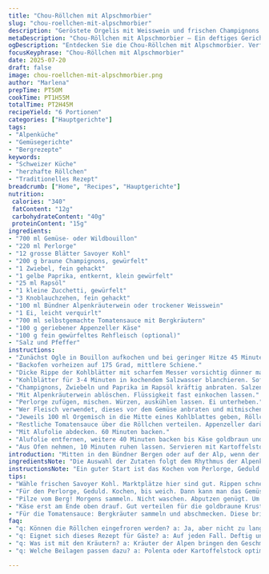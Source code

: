 ```yaml
---
title: "Chou-Röllchen mit Alpschmorbier"
slug: "chou-roellchen-mit-alpschmorbier"
description: "Geröstete Orgelis mit Weisswein und frischen Champignons werden in blanchierten Savoyer Kohlblätter eingepackt. Appenzeller ersetzt den Feta, bringt nussigen Geschmack. Statt Peperoni nutzt du süsse gelbe Paprika, für milde Frische. Ein Schuss Bündner Alpenkräuterwein gibt Würze. Tomatensauce hausgemacht, mit Bergkräutern. Zartes Reh- oder Hirschfleisch im Röllchen optional, sonst vegetarisch. 45 Min Körner kochen, 2 h Gesamt Garzeit bei 175 Grad. Aluminium wegbei halber Zeit, Käse grillieren für Kruste. 6 Portionen, deftig, Alpenküche pur mit Swiss Pride und Tatendrang."
metaDescription: "Chou-Röllchen mit Alpschmorbier – Ein deftiges Gericht aus den Alpen. Frische Zutaten, reichhaltiger Geschmack mit traditioneller Zubereitung."
ogDescription: "Entdecken Sie die Chou-Röllchen mit Alpschmorbier. Verfeinert mit Alpenkräuterwein, gefüllt mit gesunden Zutaten und geschmolzenem Appenzeller."
focusKeyphrase: "Chou-Röllchen mit Alpschmorbier"
date: 2025-07-20
draft: false
image: chou-roellchen-mit-alpschmorbier.png
author: "Marlena"
prepTime: PT50M
cookTime: PT1H55M
totalTime: PT2H45M
recipeYield: "6 Portionen"
categories: ["Hauptgerichte"]
tags:
- "Alpenküche"
- "Gemüsegerichte"
- "Bergrezepte"
keywords:
- "Schweizer Küche"
- "herzhafte Röllchen"
- "Traditionelles Rezept"
breadcrumb: ["Home", "Recipes", "Hauptgerichte"]
nutrition: 
 calories: "340"
 fatContent: "12g"
 carbohydrateContent: "40g"
 proteinContent: "15g"
ingredients:
- "700 ml Gemüse- oder Wildbouillon"
- "220 ml Perlorge"
- "12 grosse Blätter Savoyer Kohl"
- "200 g braune Champignons, gewürfelt"
- "1 Zwiebel, fein gehackt"
- "1 gelbe Paprika, entkernt, klein gewürfelt"
- "25 ml Rapsöl"
- "1 kleine Zucchetti, gewürfelt"
- "3 Knoblauchzehen, fein gehackt"
- "100 ml Bündner Alpenkräuterwein oder trockener Weisswein"
- "1 Ei, leicht verquirlt"
- "700 ml selbstgemachte Tomatensauce mit Bergkräutern"
- "100 g geriebener Appenzeller Käse"
- "100 g fein gewürfeltes Rehfleisch (optional)"
- "Salz und Pfeffer"
instructions:
- "Zunächst Ogle in Bouillon aufkochen und bei geringer Hitze 45 Minuten köcheln bis weich. Beiseitestellen und auskühlen lassen."
- "Backofen vorheizen auf 175 Grad, mittlere Schiene."
- "Dicke Rippe der Kohlblätter mit scharfem Messer vorsichtig dünner machen, damit Blätter später rollen."
- "Kohlblätter für 3-4 Minuten in kochendem Salzwasser blanchieren. Sofort in kaltem Wasser abschrecken, abtropfen lassen."
- "Champignons, Zwiebeln und Paprika im Rapsöl kräftig anbraten. Salzen, pfeffern. Zucchetti und Knoblauch dazugeben, kurz mitbraten etwa 2 Minuten."
- "Mit Alpenkräuterwein ablöschen. Flüssigkeit fast einkochen lassen."
- "Perlorge zufügen, mischen. Würzen, auskühlen lassen. Ei unterheben."
- "Wer Fleisch verwendet, dieses vor dem Gemüse anbraten und mitmischen. Boden einer Gratinform mit 200 ml Tomatensauce auslegen."
- "Jeweils 100 ml Orgemisch in die Mitte eines Kohlblattes geben, Röllchen formen. Alle nebeneinander in die Form legen."
- "Restliche Tomatensauce über die Röllchen verteilen. Appenzeller darüber streuen."
- "Mit Alufolie abdecken. 60 Minuten backen."
- "Alufolie entfernen, weitere 40 Minuten backen bis Käse goldbraun und knusprig."
- "Aus Ofen nehmen, 10 Minuten ruhen lassen. Servieren mit Kartoffelstock oder Polenta."
introduction: "Mitten in den Bündner Bergen oder auf der Alp, wenn der Bergwind durch die Tannen weht, da kommt dieses Gericht gerade recht. Perlorge, wie es die Sennerin noch früh morgens für den Alpabtrieb kocht, ist voller Biss, füllig und stark. Der Savoyer Kohl ist dran mit zäh und doch verletzlich. Man blanchiert ihn, damit er Windhauch und Grillfeuer aushält, biegsam wird. Paprika, aus warmen Tälern geholt, bringt Farbe. Dazu die Pilze vom Alphang. Knoblauch! So wird das Ganze ein Trekkingmahl oder Familienessen, das von der Kraft der Berge handelt. Das Reh gibt eine zweite Dimension, aber auch ohne Fleisch macht es satt, bringt Glück, weil's vegetarisch ist – und trotzdem herzhaft. Die Tomatensauce selber gebrutzelt mit Bergkräutern ist wichtig, bringt Sonne in den Teller. Und der Appenzeller, na, der gibt alles für den Geschmack, dieser lange gereifte Käse mit rauchigem Aroma, als ob man den Kamin gleich hört. Der Ofen schliesst die Sache ab, verwandelt alles, macht die Kruste, die zum Vorsichtig-Abzupfen glänzt. So kochen hier die Leute im Sommer und Winter, mit Herz, Tradition und viel Liebe für den Berg."
ingredientsNote: "Die Auswahl der Zutaten folgt dem Rhythmus der Alpenküche. Perlorge gleicht denselben Geschmack wie dicker Knopfreis aus dem Wallis, aber mit mehr Kraft. Der Zugang zum Kohlblatt ist wichtig: dicke Rippe an der Basis abschneiden sorgt für leichteres Falten. Der Kohl soll frisch und fest sein, man kauft ihn vom Markt oder beim Hofladen. Pilze am besten am frühen Morgen suchen und säubern, nicht waschen, sonst saugen sie zuviel Wasser. Der Appenzeller Käse bringt echtes Alpenherz ins Gericht, seine würzigen Noten harmonieren mit der milden Tomatensauce. Ein trockener Wein aus Graubünden ist dem Weisswein überlegen, er gibt eine alpine Würze, die kaum zu ersetzen ist. Für die Fleischgäste passt zartes Reh, das man erst leicht anbrät, damit es nicht austrocknet. Knoblauch ist nicht zu stark: drei Zehen reichen, sonst verliert das Gericht die Balance. Das Rapsöl ist Schweizer Produkt, bringt einen neutralen Geschmack im Gegensatz zu Olivenöl, das sonst im Süden verwendet wird. Salz und Pfeffer sind sparsam, die Kräuter der Alpensauce machen den Unterschied."
instructionsNote: "Ein guter Start ist das Kochen vom Perlorge, Geduld ist wichtig, weil das Korn viel Wasser zieht und weich werden muss. Dann schneidet man die Ränder des Kohlblattes, sonst reisst es beim Rollen. Das Blanchieren ist eine Kunst: 3 bis 4 Minuten reichen, danach sofort abkühlen in Eiswasser, das hält die Farbe schön grün. Die Zubereitung der Füllung in der Bratpfanne heisst Hitze kontrollieren: zuerst die Pilze, dann Paprika, Zucchetti und am Schluss Knoblauch. Abgelöscht mit Alpenweisswein bedeutet schnelles Reduzieren, fast trocken. In der Kälte lässt sich die Füllung viel besser rollen – darum klingt das Ei hinein. Das Fleisch, falls verwendet, kommt vorher in die Pfanne, muss rosa bleiben. Die Röllchen haben etwa eine halbe Tasse Füllung – nicht zu wenig, sonst schmeckt es nicht nach allem. Im Ofen braucht es eine Abdeckung, damit der Kohl weich gart, später Entfernung der Folie sorgt für Bräunung. Gratinform gut einfetten oder mit Sauce auslegen, damit nichts anklebt. Zum Servieren passt ein Kartoffelstock mit Alpkäse oder eine feine Polenta, die die Sauce aufsaugt und Wärme bringt – reiner Bergschmaus."
tips:
- "Wähle frischen Savoyer Kohl. Marktplätze hier sind gut. Rippen schneiden, einfacher zum Rollen später. Blanchieren ist wichtig, damit die Blätter nicht reißen."
- "Für den Perlorge, Geduld. Kochen, bis weich. Dann kann man das Gemüse wunderbar füllen. Ganze Mischung erst auskühlen lassen. Sonst rollt es sich schwer."
- "Pilze vom Berg! Morgens sammeln. Nicht waschen. Abputzen genügt. Um so den vollen Geschmack ohne Wasser zu haben. Dann kräftig anbraten."
- "Käse erst am Ende oben drauf. Gut verteilen für die goldbraune Kruste. Appenzeller bringt die Würze, kann auch mit Gruyère gemischt werden. Eine Option."
- "Für die Tomatensauce: Bergkräuter sammeln und abschmecken. Diese bringen die alpine Note. Selber machen ist ein Muss. Fertigprodukte vermeiden."
faq:
- "q: Können die Röllchen eingefroren werden? a: Ja, aber nicht zu lange. Vor dem Backen einfrieren. Eine Viertel Stunde ruhen lassen beim Aufwärmen. Dann backen."
- "q: Eignet sich dieses Rezept für Gäste? a: Auf jeden Fall. Deftig und sättigend. Besonders lecker. Aber auch einfach umsetzbar für viele Personen. Ideal für Familien."
- "q: Was ist mit den Kräutern? a: Kräuter der Alpen bringen den Geschmack. Aber nicht zu viel. Ebenfalls mit Knoblauch achtsam sein. Balance ist wichtig in der Mischung."
- "q: Welche Beilagen passen dazu? a: Polenta oder Kartoffelstock optimal. Diese saugen die Sauce gut auf. Passend zum herzhaften Gericht. Und macht das Essen komplett."

---
```

